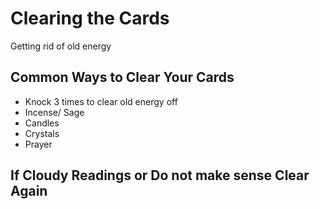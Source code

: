 # Clearing the Cards

Getting rid of old energy

## Common Ways to Clear Your Cards

- Knock 3 times to clear old energy off
- Incense/ Sage
- Candles
- Crystals
- Prayer

## If Cloudy Readings or Do not make sense Clear Again

